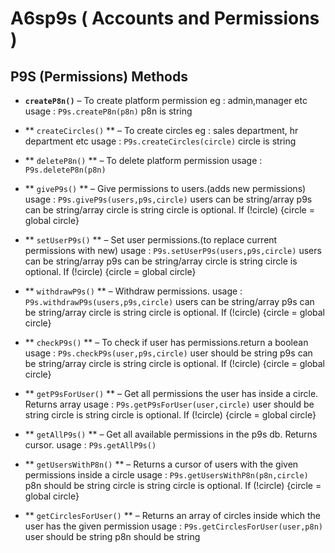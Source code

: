 A6sp9s ( Accounts  and  Permissions )
==================================================

P9S (Permissions) Methods
-------------------------

*    **`createP8n()`**  – To create platform permission
eg : admin,manager etc
usage : ``` P9s.createP8n(p8n) ```
p8n is string


*   ** ``` createCircles() ``` ** – To create circles
eg : sales department, hr department etc
usage : ``` P9s.createCircles(circle) ```
circle is string


*   ** ``` deleteP8n() ``` ** – To delete platform permission
usage : ``` P9s.deleteP8n(p8n) ```


*   ** ``` giveP9s() ``` ** – Give permissions to users.(adds new permissions)
usage : ``` P9s.giveP9s(users,p9s,circle) ```
users can be string/array
p9s can be string/array
circle is string
circle is optional. If (!circle) {circle = global circle}


*   ** ``` setUserP9s() ``` ** – Set user permissions.(to replace current permissions with new)
usage : ``` P9s.setUserP9s(users,p9s,circle) ```
users can be string/array
p9s can be string/array
circle is string
circle is optional. If (!circle) {circle = global circle}


*   ** ``` withdrawP9s() ``` ** – Withdraw permissions.
usage : ``` P9s.withdrawP9s(users,p9s,circle) ```
users can be string/array
p9s can be string/array
circle is string
circle is optional. If (!circle) {circle = global circle}


*   ** ``` checkP9s() ``` ** – To check if user has permissions.return a boolean
usage : ``` P9s.checkP9s(user,p9s,circle) ```
user should be string
p9s can be string/array
circle is string
circle is optional. If (!circle) {circle = global circle}

*   ** ``` getP9sForUser() ``` ** – Get all permissions the user has inside  a circle. Returns array
usage : ``` P9s.getP9sForUser(user,circle) ```
user should be string
circle is string
circle is optional. If (!circle) {circle = global circle}


*   ** ``` getAllP9s() ``` ** – Get all available permissions in the p9s db. Returns cursor.
usage : ``` P9s.getAllP9s() ```


*   ** ``` getUsersWithP8n() ``` ** – Returns a cursor of users with the given permissions inside a circle
usage : ``` P9s.getUsersWithP8n(p8n,circle) ```
p8n should be string
circle is string
circle is optional. If (!circle) {circle = global circle}


*   ** ``` getCirclesForUser() ``` ** – Returns an array of circles inside which the user has the given permission
usage : ``` P9s.getCirclesForUser(user,p8n) ```
user should be string
p8n should be string
